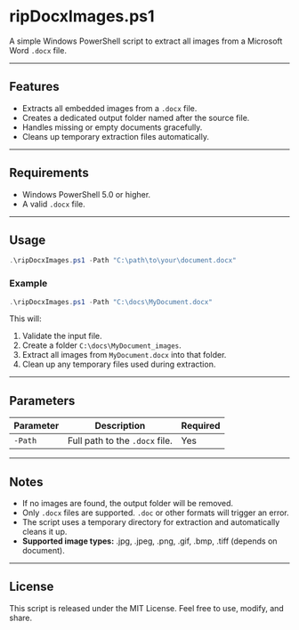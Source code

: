 # ripDocxImages.ps1

A simple Windows PowerShell script to extract all images from a Microsoft Word `.docx` file.

---

## Features

- Extracts all embedded images from a `.docx` file.
- Creates a dedicated output folder named after the source file.
- Handles missing or empty documents gracefully.
- Cleans up temporary extraction files automatically.

---

## Requirements

- Windows PowerShell 5.0 or higher.
- A valid `.docx` file.

---

## Usage

```powershell
.\ripDocxImages.ps1 -Path "C:\path\to\your\document.docx"
```

### Example

```powershell
.\ripDocxImages.ps1 -Path "C:\docs\MyDocument.docx"
```

This will:

1. Validate the input file.
2. Create a folder `C:\docs\MyDocument_images`.
3. Extract all images from `MyDocument.docx` into that folder.
4. Clean up any temporary files used during extraction.

---

## Parameters

| Parameter | Description | Required |
|-----------|-------------|----------|
| `-Path`   | Full path to the `.docx` file. | Yes |

---

## Notes

- If no images are found, the output folder will be removed.
- Only `.docx` files are supported. `.doc` or other formats will trigger an error.
- The script uses a temporary directory for extraction and automatically cleans it up.
- **Supported image types:** .jpg, .jpeg, .png, .gif, .bmp, .tiff (depends on document).

---

## License

This script is released under the MIT License. Feel free to use, modify, and share.
